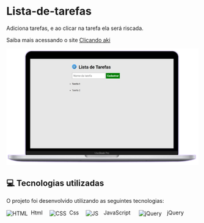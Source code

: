 # Lista-de-tarefas

<p>Adiciona tarefas, e ao clicar na tarefa ela será riscada.</p>


<p>Saiba mais acessando o site <a href="https://stanley-felix-bergamo.github.io/Lista-de-tarefas/">Clicando aki</a></p> 
<div align="center" >
<img src="https://raw.githubusercontent.com/Stanley-Felix-Bergamo/Lista-de-tarefas/exerc%C3%ADcio_jquery/images/mac.png" alt="imagem">
</div>

<h2>💻 Tecnologias utilizadas</h2>

O projeto foi desenvolvido utilizando as seguintes tecnologias:<br>

<div style="display: inline_block">
   <img align="center" alt="HTML" height="50" width="50" src="https://icons-for-free.com/download-icon-icon++html+icon-1320194800994962643_512.png">&nbsp; Html&emsp; 
   <img align="center" alt="CSS" height="70" width="70" src="https://icons-for-free.com/download-icon-css+develop+language+layout+programming+style+icon-1320165728409893942_512.png">&nbsp; Css&emsp;
   <img align="center" alt="JS" height="50" width="50" src="https://cdn.iconscout.com/icon/free/png-256/javascript-2752148-2284965.png">&emsp;JavaScript &emsp;
   <img align="center" alt="jQuery" height="50" width="50" src="https://cdn.icon-icons.com/icons2/2699/PNG/512/jquery_logo_icon_167804.png">&emsp;jQuery
</div> 


